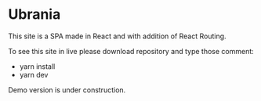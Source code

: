 # Ubrania
This site is a SPA made in React and with addition of React Routing.

To see this site in live please download repository and type those comment:

* yarn install
* yarn dev


Demo version is under construction.
